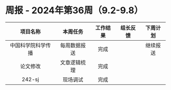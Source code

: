 
# 周报 - 2024年第36周（9.2-9.8）


|   项目名称    |  本周任务  | 工作结果 | 组长反馈 | 下周计划 |
| :-------: | :----: | :--: | :--: | :--: |
| 中国科学院科学传播 | 每周数据报送 |  完成  |      | 继续报送 |
|   论文修改    | 文章逻辑梳理 | 完成 |      |      |
| 242-sj | 现场调试 |  完成  |      |  |



